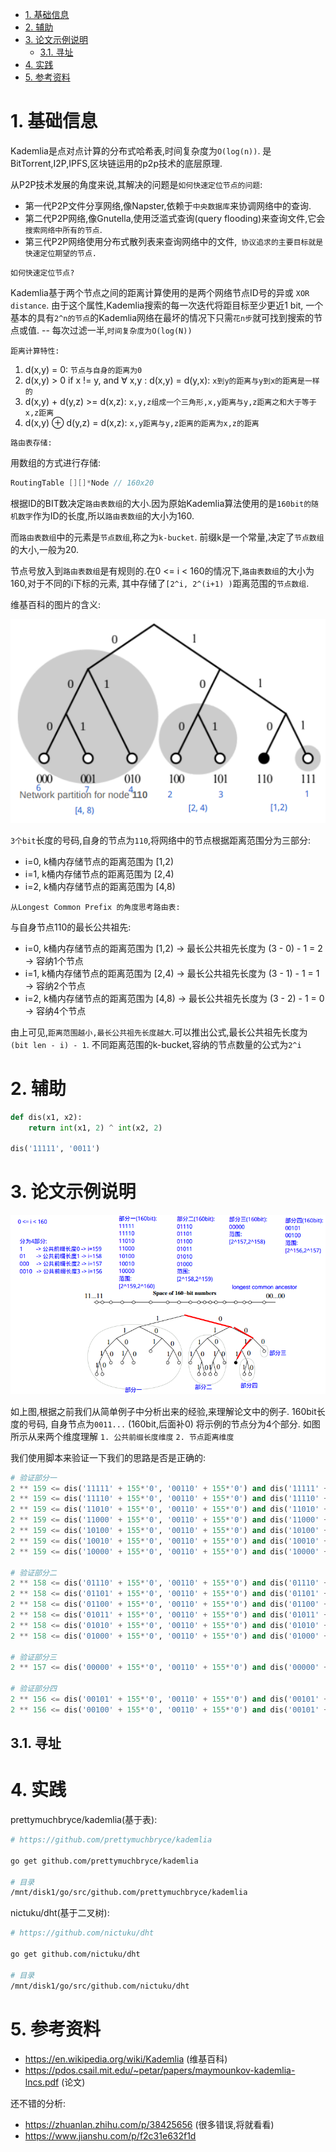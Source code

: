 
<!-- TOC -->

- [1. 基础信息](#1-基础信息)
- [2. 辅助](#2-辅助)
- [3. 论文示例说明](#3-论文示例说明)
    - [3.1. 寻址](#31-寻址)
- [4. 实践](#4-实践)
- [5. 参考资料](#5-参考资料)

<!-- /TOC -->

<a id="markdown-1-基础信息" name="1-基础信息"></a>
# 1. 基础信息

Kademlia是点对点计算的分布式哈希表,时间复杂度为`O(log(n))`.  是BitTorrent,I2P,IPFS,区块链运用的p2p技术的底层原理.

从P2P技术发展的角度来说,其解决的问题是`如何快速定位节点的问题`:

* 第一代P2P文件分享网络,像Napster,依赖于`中央数据库`来协调网络中的查询.
* 第二代P2P网络,像Gnutella,使用泛滥式查询(query flooding)来查询文件,它会`搜索网络中所有的节点`.
* 第三代P2P网络使用分布式散列表来查询网络中的文件,` 协议追求的主要目标就是快速定位期望的节点.`

`如何快速定位节点? `

Kademlia基于两个节点之间的距离计算使用的是两个网络节点ID号的异或 `XOR distance`. 由于这个属性,Kademlia搜索的每一次迭代将距目标至少更近1 bit, 一个基本的具有`2^n的节点`的Kademlia网络在最坏的情况下只需`花n步`就可找到搜索的节点或值. -- 每次过滤一半,`时间复杂度为O(log(N))`


`距离计算特性:`

1. d(x,y) = 0: `节点与自身的距离为0`
2. d(x,y) > 0 if x != y, and ∀ x,y : d(x,y) = d(y,x): `x到y的距离与y到x的距离是一样的`
3. d(x,y) + d(y,z) >= d(x,z): `x,y,z组成一个三角形,x,y距离与y,z距离之和大于等于x,z距离`
4. d(x,y) ⊕ d(y,z) = d(x,z): `x,y距离与y,z距离的距离为x,z的距离`


`路由表存储:`

用数组的方式进行存储:
```go
RoutingTable [][]*Node // 160x20
```


根据ID的BIT数决定`路由表数组`的大小.因为原始Kademlia算法使用的是`160bit的随机数字`作为ID的长度,所以`路由表数组`的大小为160.

而`路由表数组`中的元素是`节点数组`,称之为`k-bucket`. 前缀k是一个常量,决定了`节点数组`的大小,一般为20.

节点号放入到`路由表数组`是有规则的.在0 <= i < 160的情况下,`路由表数组`的大小为160,对于不同的i下标的元素, 其中存储了`[2^i, 2^(i+1) )`距离范围的`节点数组`.


维基百科的图片的含义:


![](./pic/routingtable.png)

`3个bit`长度的号码,自身的节点为`110`,将网络中的节点根据距离范围分为三部分:

* i=0, k桶内存储节点的距离范围为 [1,2)
* i=1, k桶内存储节点的距离范围为 [2,4)
* i=2, k桶内存储节点的距离范围为 [4,8)

`从Longest Common Prefix 的角度思考路由表:`

与自身节点110的最长公共祖先:

* i=0, k桶内存储节点的距离范围为 [1,2)  -> 最长公共祖先长度为 (3 - 0) - 1 = 2 -> 容纳1个节点
* i=1, k桶内存储节点的距离范围为 [2,4)  -> 最长公共祖先长度为 (3 - 1) - 1 = 1 -> 容纳2个节点
* i=2, k桶内存储节点的距离范围为 [4,8)  -> 最长公共祖先长度为 (3 - 2) - 1 = 0 -> 容纳4个节点

由上可见,`距离范围越小,最长公共祖先长度越大`.可以推出公式,最长公共祖先长度为`(bit len - i) - 1`. 不同距离范围的k-bucket,容纳的节点数量的公式为`2^i`

<a id="markdown-2-辅助" name="2-辅助"></a>
# 2. 辅助

```python
def dis(x1, x2):
    return int(x1, 2) ^ int(x2, 2)

dis('11111', '0011')
```

<a id="markdown-3-论文示例说明" name="3-论文示例说明"></a>
# 3. 论文示例说明

![](./pic/paperdemo.png)


如上图,根据之前我们从简单例子中分析出来的经验,来理解论文中的例子. 160bit长度的号码, 自身节点为`0011...` (160bit,后面补0) 将示例的节点分为4个部分. 如图所示从来两个维度理解 `1. 公共前缀长度维度` `2. 节点距离维度 `

我们使用脚本来验证一下我们的思路是否是正确的:

```python
# 验证部分一
2 ** 159 <= dis('11111' + 155*'0', '00110' + 155*'0') and dis('11111' + 155*'0', '00110' + 155*'0') < 2 ** 160
2 ** 159 <= dis('11110' + 155*'0', '00110' + 155*'0') and dis('11110' + 155*'0', '00110' + 155*'0') < 2 ** 160
2 ** 159 <= dis('11010' + 155*'0', '00110' + 155*'0') and dis('11010' + 155*'0', '00110' + 155*'0') < 2 ** 160    
2 ** 159 <= dis('11000' + 155*'0', '00110' + 155*'0') and dis('11000' + 155*'0', '00110' + 155*'0') < 2 ** 160
2 ** 159 <= dis('10100' + 155*'0', '00110' + 155*'0') and dis('10100' + 155*'0', '00110' + 155*'0') < 2 ** 160
2 ** 159 <= dis('10010' + 155*'0', '00110' + 155*'0') and dis('10010' + 155*'0', '00110' + 155*'0') < 2 ** 160        
2 ** 159 <= dis('10000' + 155*'0', '00110' + 155*'0') and dis('10000' + 155*'0', '00110' + 155*'0') < 2 ** 160

# 验证部分二
2 ** 158 <= dis('01110' + 155*'0', '00110' + 155*'0') and dis('01110' + 155*'0', '00110' + 155*'0') < 2 **159
2 ** 158 <= dis('01101' + 155*'0', '00110' + 155*'0') and dis('01101' + 155*'0', '00110' + 155*'0') < 2 **159
2 ** 158 <= dis('01100' + 155*'0', '00110' + 155*'0') and dis('01100' + 155*'0', '00110' + 155*'0') < 2 **159
2 ** 158 <= dis('01011' + 155*'0', '00110' + 155*'0') and dis('01011' + 155*'0', '00110' + 155*'0') < 2 **159
2 ** 158 <= dis('01010' + 155*'0', '00110' + 155*'0') and dis('01010' + 155*'0', '00110' + 155*'0') < 2 **159
2 ** 158 <= dis('01000' + 155*'0', '00110' + 155*'0') and dis('01000' + 155*'0', '00110' + 155*'0') < 2 **159

# 验证部分三
2 ** 157 <= dis('00000' + 155*'0', '00110' + 155*'0') and dis('00000' + 155*'0', '00110' + 155*'0') < 2 **158

# 验证部分四
2 ** 156 <= dis('00101' + 155*'0', '00110' + 155*'0') and dis('00101' + 155*'0', '00110' + 155*'0') < 2 **157
2 ** 156 <= dis('00100' + 155*'0', '00110' + 155*'0') and dis('00101' + 155*'0', '00100' + 155*'0') < 2 **157

```

<a id="markdown-31-寻址" name="31-寻址"></a>
## 3.1. 寻址


<a id="markdown-4-实践" name="4-实践"></a>
# 4. 实践

prettymuchbryce/kademlia(基于表): 

```bash
# https://github.com/prettymuchbryce/kademlia 

go get github.com/prettymuchbryce/kademlia 

# 目录
/mnt/disk1/go/src/github.com/prettymuchbryce/kademlia 
```

nictuku/dht(基于二叉树): 

```bash
# https://github.com/nictuku/dht 

go get github.com/nictuku/dht

# 目录
/mnt/disk1/go/src/github.com/nictuku/dht
```


<a id="markdown-5-参考资料" name="5-参考资料"></a>
# 5. 参考资料

* https://en.wikipedia.org/wiki/Kademlia (维基百科)
* https://pdos.csail.mit.edu/~petar/papers/maymounkov-kademlia-lncs.pdf (论文)


还不错的分析:

* https://zhuanlan.zhihu.com/p/38425656 (很多错误,将就看看)
* https://www.jianshu.com/p/f2c31e632f1d 
